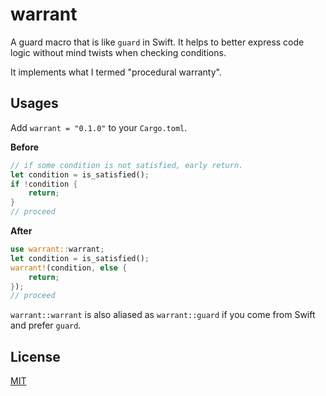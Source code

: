 # warrant

A guard macro that is like `guard` in Swift.
It helps to better express code logic without mind twists when checking conditions.

It implements what I termed "procedural warranty".

## Usages

Add `warrant = "0.1.0"` to your `Cargo.toml`.

**Before**

```rust
// if some condition is not satisfied, early return.
let condition = is_satisfied();
if !condition {
    return;
}
// proceed
```

**After**

```rust
use warrant::warrant;
let condition = is_satisfied();
warrant!(condition, else {
    return;
});
// proceed
```

`warrant::warrant` is also aliased as `warrant::guard` if you come from Swift and prefer `guard`.

## License

[MIT](./LICENSE)